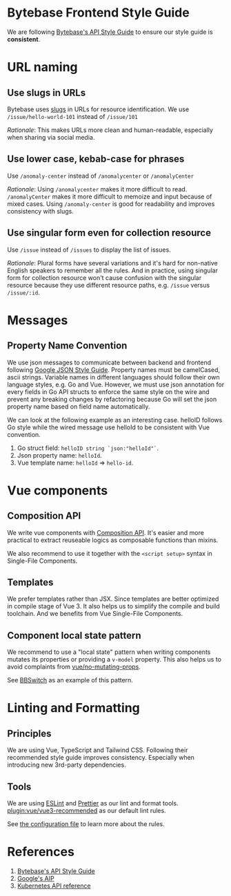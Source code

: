 # Bytebase Frontend Style Guide

We are following [Bytebase's API Style Guide](https://github.com/bytebase/bytebase/blob/main/docs/api-style-guide.md) to ensure our style guide is **consistent**.

# URL naming

## Use slugs in URLs

Bytebase uses [slugs](https://en.wikipedia.org/wiki/Clean_URL#Slug) in URLs for resource identification. We use `/issue/hello-world-101` instead of `/issue/101`

_Rationale_: This makes URLs more clean and human-readable, especially when sharing via social media.

## Use lower case, kebab-case for phrases

Use `/anomaly-center` instead of `/anomalycenter` or `/anomalyCenter`

_Rationale_: Using `/anomalycenter` makes it more difficult to read. `/anomalyCenter` makes it more difficult to memoize and input because of mixed cases. Using `/anomaly-center` is good for readability and improves consistency with slugs.

## Use singular form even for collection resource

Use `/issue` instead of `/issues` to display the list of issues.

_Rationale_: Plural forms have several variations and it's hard for non-native English speakers to remember all the rules. And in practice, using singular form for collection resource won't cause confusion with the singular resource because they use different resource paths, e.g. `/issue` versus `/issue/:id`.

# Messages

## Property Name Convention

We use json messages to communicate between backend and frontend following [Google JSON Style Guide](https://google.github.io/styleguide/jsoncstyleguide.xml). Property names must be camelCased, ascii strings. Variable names in different languages should follow their own language styles, e.g. Go and Vue. However, we must use json annotation for every fields in Go API structs to enforce the same style on the wire and prevent any breaking changes by refactoring because Go will set the json property name based on field name automatically.

We can look at the following example as an interesting case. helloID follows Go style while the wired message use helloId to be consistent with Vue convention.

1. Go struct field: `` helloID string `json:"helloId"` ``.
1. Json property name: `helloId`.
1. Vue template name: `helloId` => `hello-id`.

# Vue components

## Composition API

We write vue components with [Composition API](https://vuejs.org/guide/extras/composition-api-faq.html). It's easier and more practical to extract reuseable logics as composable functions than mixins.

We also recommend to use it together with the `<script setup>` syntax in Single-File Components.

## Templates

We prefer templates rather than JSX. Since templates are better optimized in compile stage of Vue 3. It also helps us to simplify the compile and build toolchain. And we benefits from Vue Single-File Components.

## Component local state pattern

We recommend to use a "local state" pattern when writing components mutates its properties or providing a `v-model` property. This also helps us to avoid complaints from [vue/no-mutating-props](https://eslint.vuejs.org/rules/no-mutating-props.html).

See [BBSwitch](https://github.com/bytebase/bytebase/blob/main/frontend/src/bbkit/BBSwitch.vue) as an example of this pattern.

# Linting and Formatting

## Principles

We are using Vue, TypeScript and Tailwind CSS. Following their recommended style guide improves consistency. Especially when introducing new 3rd-party dependencies.

## Tools

We are using [ESLint](https://eslint.org/) and [Prettier](https://prettier.io/) as our lint and format tools. [plugin:vue/vue3-recommended](https://eslint.vuejs.org/) as our default lint rules.

See [the configuration file](https://github.com/bytebase/bytebase/blob/main/frontend/.eslintrc.js) to learn more about the rules.

# References

1. [Bytebase's API Style Guide](https://github.com/bytebase/bytebase/blob/main/docs/api-style-guide.md)
1. [Google's AIP](https://google.aip.dev/)
1. [Kubernetes API reference](https://kubernetes.io/docs/reference/)
